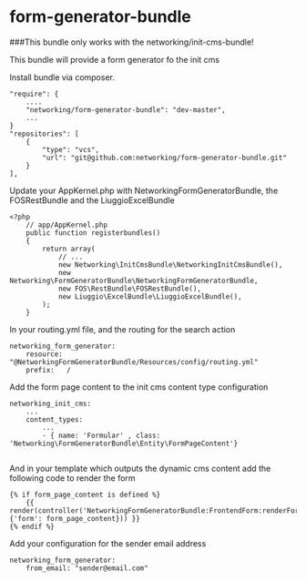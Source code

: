 form-generator-bundle
=====================

###This bundle only works with the networking/init-cms-bundle!

This bundle will provide a form generator fo the init cms

Install bundle via composer.

    "require": {
        ....
        "networking/form-generator-bundle": "dev-master",
        ...
    }
    "repositories": [
        {
            "type": "vcs",
            "url": "git@github.com:networking/form-generator-bundle.git"
        }
    ],

Update your AppKernel.php with NetworkingFormGeneratorBundle, the FOSRestBundle and the LiuggioExcelBundle

```
<?php
	// app/AppKernel.php
	public function registerbundles()
	{
	    return array(
	        // ...
            new Networking\InitCmsBundle\NetworkingInitCmsBundle(),
            new Networking\FormGeneratorBundle\NetworkingFormGeneratorBundle,
            new FOS\RestBundle\FOSRestBundle(),
            new Liuggio\ExcelBundle\LiuggioExcelBundle(),
	    );
	}
```


    
In your routing.yml file, and the routing for the search action

    networking_form_generator:
        resource: "@NetworkingFormGeneratorBundle/Resources/config/routing.yml"
        prefix:   /
    
Add the form page content to the init cms content type configuration

```
networking_init_cms:
    ...
    content_types:
        ...
        - { name: 'Formular' , class: 'Networking\FormGeneratorBundle\Entity\FormPageContent'}
 
```

And in your template which outputs the dynamic cms content add the following
code to render the form

```
{% if form_page_content is defined %}
    {{ render(controller('NetworkingFormGeneratorBundle:FrontendForm:renderForm', {'form': form_page_content})) }}
{% endif %}
``` 
    
Add your configuration for the sender email address
    
```
networking_form_generator:
    from_email: "sender@email.com"
```

        


